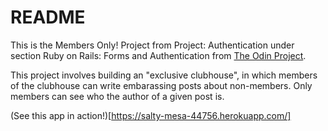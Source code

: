 # README

This is the Members Only! Project from Project: Authentication under section Ruby on Rails: Forms and Authentication from [The Odin Project](http://www.theodinproject.com/courses/ruby-on-rails/lessons/authentication).

This project involves building an "exclusive clubhouse", in which members of the clubhouse can write embarassing posts about non-members. Only members can see who the author of a given post is.

(See this app in action!)[https://salty-mesa-44756.herokuapp.com/]